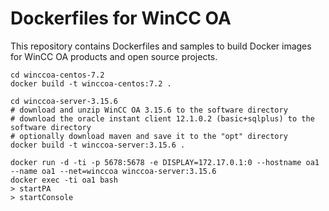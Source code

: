 # Dockerfiles for WinCC OA

This repository contains Dockerfiles and samples to build Docker images for WinCC OA products and open source projects.
```
cd winccoa-centos-7.2
docker build -t winccoa-centos:7.2 .

cd winccoa-server-3.15.6
# download and unzip WinCC OA 3.15.6 to the software directory 
# download the oracle instant client 12.1.0.2 (basic+sqlplus) to the software directory
# optionally download maven and save it to the "opt" directory
docker build -t winccoa-server:3.15.6 .

docker run -d -ti -p 5678:5678 -e DISPLAY=172.17.0.1:0 --hostname oa1 --name oa1 --net=winccoa winccoa-server:3.15.6
docker exec -ti oa1 bash
> startPA
> startConsole
```
